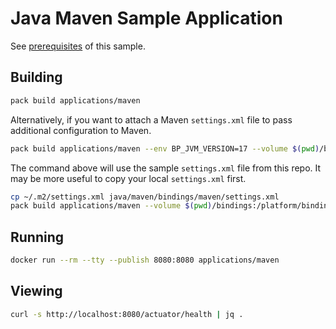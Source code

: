 # Java Maven Sample Application

See [prerequisites](https://paketo.io/docs/howto/java/#prerequisites) of this sample.

## Building

```bash
pack build applications/maven
```

Alternatively, if you want to attach a Maven `settings.xml` file to pass additional configuration to Maven.

```bash
pack build applications/maven --env BP_JVM_VERSION=17 --volume $(pwd)/bindings:/platform/bindings
```

The command above will use the sample `settings.xml` file from this repo. It may be more useful to copy your local `settings.xml` first.

```bash
cp ~/.m2/settings.xml java/maven/bindings/maven/settings.xml
pack build applications/maven --volume $(pwd)/bindings:/platform/bindings
```

## Running

```bash
docker run --rm --tty --publish 8080:8080 applications/maven
```

## Viewing

```bash
curl -s http://localhost:8080/actuator/health | jq .
```

